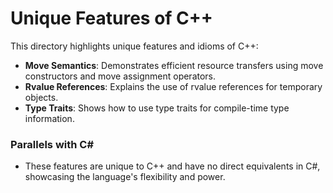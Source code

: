 # Unique Features of C++

This directory highlights unique features and idioms of C++:

- **Move Semantics**: Demonstrates efficient resource transfers using move constructors and move assignment operators.
- **Rvalue References**: Explains the use of rvalue references for temporary objects.
- **Type Traits**: Shows how to use type traits for compile-time type information.

### Parallels with C#
- These features are unique to C++ and have no direct equivalents in C#, showcasing the language's flexibility and power.